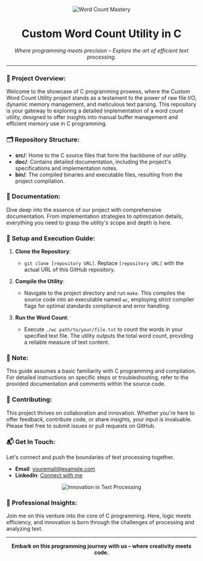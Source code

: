 <p align="center">
  <img src="https://media.giphy.com/media/xT9IgzoKnwFNmISR8I/giphy.gif" alt="Word Count Mastery" />
</p>

<h1 align="center">Custom Word Count Utility in C</h1>

<div align="center">
  <i>Where programming meets precision – Explore the art of efficient text processing.</i>
</div>

---

### 📖 Project Overview:
Welcome to the showcase of C programming prowess, where the Custom Word Count Utility project stands as a testament to the power of raw file I/O, dynamic memory management, and meticulous text parsing. This repository is your gateway to exploring a detailed implementation of a word count utility, designed to offer insights into manual buffer management and efficient memory use in C programming.

### 🗂 Repository Structure:
- **src/**: Home to the C source files that form the backbone of our utility.
- **doc/**: Contains detailed documentation, including the project's specifications and implementation notes.
- **bin/**: The compiled binaries and executable files, resulting from the project compilation.

### 📘 Documentation:
Dive deep into the essence of our project with comprehensive documentation. From implementation strategies to optimization details, everything you need to grasp the utility's scope and depth is here.

### 🔧 Setup and Execution Guide:

1. **Clone the Repository**:
   - `git clone [repository URL]`. Replace `[repository URL]` with the actual URL of this GitHub repository.

2. **Compile the Utility**:
   - Navigate to the project directory and run `make`. This compiles the source code into an executable named `wc`, employing strict compiler flags for optimal standards compliance and error handling.

3. **Run the Word Count**:
   - Execute `./wc path/to/your/file.txt` to count the words in your specified text file. The utility outputs the total word count, providing a reliable measure of text content.

### 📝 Note:
This guide assumes a basic familiarity with C programming and compilation. For detailed instructions on specific steps or troubleshooting, refer to the provided documentation and comments within the source code.

### 🤝 Contributing:
This project thrives on collaboration and innovation. Whether you're here to offer feedback, contribute code, or share insights, your input is invaluable. Please feel free to submit issues or pull requests on GitHub.

### 📬 Get In Touch:
Let's connect and push the boundaries of text processing together.
- **Email**: [youremail@example.com](mailto:youremail@example.com)
- **LinkedIn**: [Connect with me](https://linkedin.com)

<p align="center">
  <img src="https://media.giphy.com/media/3ohhwytHcusSCXXOUg/giphy.gif" alt="Innovation in Text Processing" />
</p>

### 💼 Professional Insights:
Join me on this venture into the core of C programming. Here, logic meets efficiency, and innovation is born through the challenges of processing and analyzing text.

---

<p align="center">
  <b>Embark on this programming journey with us – where creativity meets code.</b>
</p>
